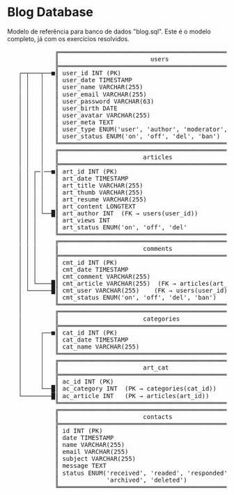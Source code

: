 # Blog Database
Modelo de referência para banco de dados "blog.sql". Este é o modelo completo, já com os exercícios resolvidos.
<pre style="line-height: 1.15;">
             ╔════════════════════════════════════════════════════════╗
             ║                         users                          ║
             ╠════════════════════════════════════════════════════════╣
   ┌─┬───┬──■║ user_id INT (PK)                                       ║
   │ │   │   ║ user_date TIMESTAMP                                    ║
   │ │   │   ║ user_name VARCHAR(255)                                 ║
   │ │   │   ║ user_email VARCHAR(255)                                ║
   │ │   │   ║ user_password VARCHAR(63)                              ║
   │ │   │   ║ user_birth DATE                                        ║
   │ │   │   ║ user_avatar VARCHAR(255)                               ║
   │ │   │   ║ user_meta TEXT                                         ║
   │ │   │   ║ user_type ENUM('user', 'author', 'moderator', 'admin') ║
   │ │   │   ║ user_status ENUM('on', 'off', 'del', 'ban')            ║
   │ │   │   ╚════════════════════════════════════════════════════════╝
   │ │   │   ╔════════════════════════════════════════════════════════╗
   │ │   │   ║                       articles                         ║
   │ │   │   ╠════════════════════════════════════════════════════════╣
   │ │ ┌─│──■║ art_id INT (PK)                                        ║
   │ │ │ │   ║ art_date TIMESTAMP                                     ║
   │ │ │ │   ║ art_title VARCHAR(255)                                 ║
   │ │ │ │   ║ art_thumb VARCHAR(255)                                 ║
   │ │ │ │   ║ art_resume VARCHAR(255)                                ║
   │ │ │ │   ║ art_content LONGTEXT                                   ║
   │ │ │ └──█║ art_author INT  (FK → users(user_id))                  ║
   │ │ │     ║ art_views INT                                          ║
   │ │ │     ║ art_status ENUM('on', 'off', 'del'                     ║
   │ │ │     ╚════════════════════════════════════════════════════════╝
   │ │ │     ╔════════════════════════════════════════════════════════╗
   │ │ │     ║                       comments                         ║
   │ │ │     ╠════════════════════════════════════════════════════════╣
   │ │ │     ║ cmt_id INT (PK)                                        ║
   │ │ │     ║ cmt_date TIMESTAMP                                     ║
   │ │ │     ║ cmt_comment VARCHAR(255)                               ║
   │ │ └────█║ cmt_article VARCHAR(255)  (FK → articles(art_id))      ║
   │ └──────█║ cmt_user VARCHAR(255)    (FK → users(user_id))         ║
   │         ║ cmt_status ENUM('on', 'off', 'del', 'ban')             ║
   │         ╚════════════════════════════════════════════════════════╝
   │         ╔════════════════════════════════════════════════════════╗
   │         ║                       categories                       ║
   │         ╠════════════════════════════════════════════════════════╣
   │     ┌──■║ cat_id INT (PK)                                        ║
   │     │   ║ cat_date TIMESTAMP                                     ║
   │     │   ║ cat_name VARCHAR(255)                                  ║
   │     │   ╚════════════════════════════════════════════════════════╝
   │     │   ╔════════════════════════════════════════════════════════╗
   │     │   ║                       art_cat                          ║
   │     │   ╠════════════════════════════════════════════════════════╣
   │     │   ║ ac_id INT (PK)                                         ║
   │     └──█║ ac_category INT  (PK → categories(cat_id))             ║
   └────────█║ ac_article INT   (PK → articles(art_id))               ║
             ╚════════════════════════════════════════════════════════╝
             ╔════════════════════════════════════════════════════════╗
             ║                       contacts                         ║
             ╠════════════════════════════════════════════════════════╣
             ║ id INT (PK)                                            ║
             ║ date TIMESTAMP                                         ║
             ║ name VARCHAR(255)                                      ║
             ║ email VARCHAR(255)                                     ║
             ║ subject VARCHAR(255)                                   ║
             ║ message TEXT                                           ║
             ║ status ENUM('received', 'readed', 'responded',         ║
             ║             'archived', 'deleted')                     ║
             ╚════════════════════════════════════════════════════════╝                               
</pre>
